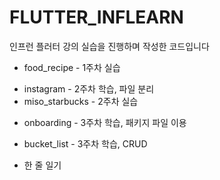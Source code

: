 # FLUTTER_INFLEARN

인프런 플러터 강의 실습을 진행하며 작성한 코드입니다

+ food_recipe - 1주차 실습

- instagram - 2주차 학습, 파일 분리
- miso_starbucks - 2주차 실습

+ onboarding - 3주차 학습, 패키지 파일 이용
+ bucket_list - 3주차 학습, CRUD

+ 한 줄 일기


